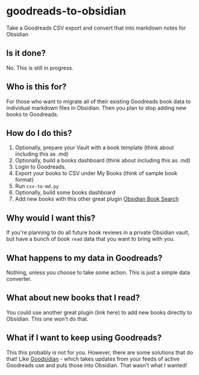 # goodreads-to-obsidian
Take a Goodreads CSV export and convert that into markdown notes for Obsidian

## Is it done?
No. This is still in progress.

## Who is this for?
For those who want to migrate all of their existing Goodreads book data to individual markdown files in Obsidian. Then you plan to stop adding new books to Goodreads.

## How do I do this?
1. Optionally, prepare your Vault with a book template (think about including this as .md)
2. Optionally, build a books dashboard (think about including this as .md)
3. Login to Goodreads.
4. Export your books to CSV under My Books (think of sample book format)
6. Run `csv-to-md.py` 
7. Optionally, build some books dashboard
8. Add new books with this other great plugin [Obsidian Book Search](https://github.com/anpigon/obsidian-book-search-plugin)

## Why would I want this?
If you're planning to do all future book reviews in a private Obsidian vault, but have a bunch of book `read` data that you want to bring with you.

## What happens to my data in Goodreads?
Nothing, unless you choose to take some action. This is just a simple data converter.

## What about new books that I read?
You could use another great plugin (link here) to add new books directly to Obsidian. This one won't do that.

## What if I want to keep using Goodreads?
This this probably is not for you. However, there are some solutions that do that! Like [Goodsidian](https://github.com/selfire1/goodsidian) - which takes updates from your feeds of active Goodreads use and puts those into Obsidian. That wasn't what I wanted!
